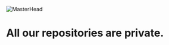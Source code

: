![MasterHead](https://i.ibb.co.com/g6CC240/istockphoto-1355668495-612x612.jpg)

<h1  align="left"> All our repositories are private.</h1>

